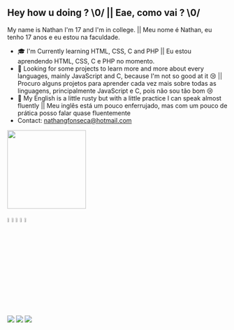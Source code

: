 ## Hey how u doing ? \0/ || Eae, como vai ? \0/
My name is Nathan I'm 17 and I'm in college. || Meu nome é Nathan, eu tenho 17 anos e eu estou na faculdade. 


- 🎓 I'm Currently learning HTML, CSS, C and PHP || Eu estou aprendendo HTML, CSS, C e PHP no momento.
- 👀 Looking for some projects to learn more and more about every languages, mainly JavaScript and C, because I'm not so good at it 😢 || Procuro alguns projetos para aprender cada vez mais sobre todas as linguagens, principalmente JavaScript e C, pois não sou tão bom 😢
- 🙂 My English is a little rusty but with a little practice I can speak almost fluently || Meu inglês está um pouco enferrujado, mas com um pouco de prática posso falar quase fluentemente
- Contact: nathangfonseca@hotmail.com 

<div>
  <a href="https://github.com/NMaksed">
    <img height="180em" src="https://github-readme-stats.vercel.app/api?username=NMaksed&show_icons=true&theme=tokyonight"/>
</div>
  
<div style="display: inline-block"><br>
      <img src="https://cdn.jsdelivr.net/gh/devicons/devicon/icons/html5/html5-original.svg" width="5%" />
      <img src="https://cdn.jsdelivr.net/gh/devicons/devicon/icons/css3/css3-original.svg" width="5%" />
      <img src="https://cdn.jsdelivr.net/gh/devicons/devicon/icons/c/c-original.svg" width="5%" />
      <img src="https://cdn.jsdelivr.net/gh/devicons/devicon/icons/php/php-plain.svg" width="5%" />
      <img src="https://cdn.jsdelivr.net/gh/devicons/devicon@v2.15.1/devicon.min.css" width="5%"/>
</div>
   
##
          
<div>
  <a href="https://www.instagram.com/nfonseca_11/"> <img src="https://img.shields.io/badge/Instagram-E4405F?style=for-the-badge&logo=instagram&logoColor=white" target="_blank"></a> 
  <a href="https://twitter.com/FonsecaGrecco"> <img src="https://img.shields.io/badge/Twitter-1DA1F2?style=for-the-badge&logo=twitter&logoColor=white" target="_blank"></a>
  <a href="https://www.linkedin.com/in/nathan-grecco-fonseca-006579235/"> <img src="https://img.shields.io/badge/LinkedIn-0077B5?style=for-the-badge&logo=linkedin&logoColor=white" target="_blank"> </a>
          

